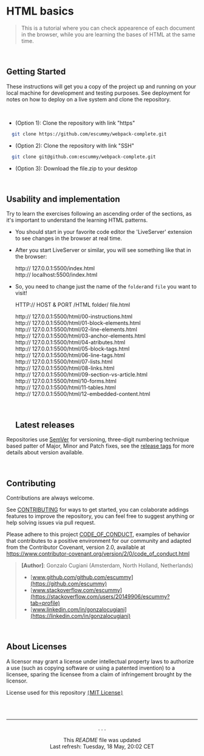 # HTML basics

<!-- ## Travis CI badges and github actions
# Logo: Framework, tool, base of the project not all  -->

<!-- Markdown link & img dfn's -->

<!-- [npm-image]: https://img.shields.io/npm/v/datadog-metrics.svg?style=flat-square
[npm-url]: https://npmjs.org/package/datadog-metrics
[npm-downloads]: https://img.shields.io/npm/dm/datadog-metrics.svg?style=flat-square
[travis-image]: https://img.shields.io/travis/escummy/node-datadog-metrics/master.svg?style=flat-square
[travis-url]: https://travis-ci.org/escummy/node-datadog-metrics
[wiki]: https://github.com/escummy/yourproject/wiki -->

 <!-- [![Build Status](https://travis-ci.org/escummy/dillinger.svg?branch=master)](https://travis-ci.org/escummy/dillinger) <img alt="Github workflows" src="https://github.com/thmsgbrt/thmsgbrt/workflows/README%20build/badge.svg"/> <img alt="Contributor Covenant v2.1" src="https://img.shields.io/badge/Contributor%20Covenant-2.1-4baaaa.svg"/> <img alt="License" src="https://img.shields.io/github/license/escummy/webpack-complete?style=flat-square&labelColor=343b41"/> -->

> This is a tutorial where you can check appearence of each document in the browser, while you are learning the bases of HTML at the same time.

<br>

<!-- ## Snapshots -->

<!-- <p align="center">
  <img src="" width="95%" title="hover text" alt="accessibility text">
</p>

<br> -->

## Getting Started

These instructions will get you a copy of the project up and running on your local machine for development and testing purposes. See deployment for notes on how to deploy on a live system and clone the repository.

<br>

- (Option 1): Clone the repository with link "https"

```bash
  git clone https://github.com/escummy/webpack-complete.git
```

- (Option 2): Clone the repository with link "SSH"

```bash
  git clone git@github.com:escummy/webpack-complete.git
```

- (Option 3): Download the file.zip to your desktop

<br>

## Usability and implementation

Try to learn the exercises following an ascending order of the sections, as it's important to understand the learning HTML patterns.

- You should start in your favorite code editor the 'LiveServer' extension to see changes in the browser at real time.

- After you start LiveServer or similar, you will see something like that in the browser:

  http:// 127.0.0.1:5500/index.html <br>
  http:// localhost:5500/index.html

- So, you need to change just the name of the `folder`and `file` you want to visit!

  HTTP:// HOST & PORT /HTML folder/ file.html <br>

  http:// 127.0.0.1:5500/html/00-instructions.html <br>
  http:// 127.0.0.1:5500/html/01-block-elements.html <br>
  http:// 127.0.0.1:5500/html/02-line-elements.html <br>
  http:// 127.0.0.1:5500/html/03-anchor-elements.html <br>
  http:// 127.0.0.1:5500/html/04-atributes.html <br>
  http:// 127.0.0.1:5500/html/05-block-tags.html <br>
  http:// 127.0.0.1:5500/html/06-line-tags.html <br>
  http:// 127.0.0.1:5500/html/07-lists.html <br>
  http:// 127.0.0.1:5500/html/08-links.html <br>
  http:// 127.0.0.1:5500/html/09-section-vs-article.html <br>
  http:// 127.0.0.1:5500/html/10-forms.html <br>
  http:// 127.0.0.1:5500/html/11-tables.html <br>
  http:// 127.0.0.1:5500/html/12-embedded-content.html
  
  <br>

  ## Latest releases

<!-- Change link path for each repository (automate actions CI/gist)-->

Repositories use [SemVer](http://semver.org/) for versioning, three-digit numbering technique based patter of Major, Minor and Patch fixes, see the [release tags](https://github.com/escummy/webpack-complete/tags) for more details about version available.

<!-- ## Running the tests

The code is tested by 'Jest' including unit-test and global-test, applying documentation from continuous integration, github actions, npm datalog-metrics and Travis-CI

### Break down into end to end tests

Explain what these tests test and why

```
npm test
```

### And coding style tests

Explain what these tests test and why

```
Give an example
``` -->


<br>

## Contributing

Contributions are always welcome.

See [CONTRIBUTING](.github/CONTRIBUTING.md) for ways to get started, you can colaborate addings features to improve the repository, you can feel free to suggest anything or help solving issues via pull request.

<!-- Please read [CONTRIBUTING.md](https://gist.github.com/escummy/b24679402957c63ec426) for details on our code of conduct, and the process for submitting pull requests. -->

Please adhere to this project [CODE_OF_CONDUCT](.github/CODE_OF_CONDUCT.md), examples of behavior that contributes to a positive environment for our community and adapted from the Contributor Covenant, version 2.0, available at https://www.contributor-covenant.org/version/2/0/code_of_conduct.html

> **[Author]**: Gonzalo Cugiani (Amsterdam, North Holland, Netherlands)
>
> - [www.github.com/github.com/escummy](https://github.com/escummy)
> - [www.stackoverflow.com/escummy](https://stackoverflow.com/users/20149906/escummy?tab=profile)
> - [www.linkedin.com/in/gonzalocugiani](https://linkedin.com/in/gonzalocugiani)

<br>

## About Licenses

A licensor may grant a license under intellectual property laws to authorize a use (such as copying software or using a patented invention) to a licensee, sparing the licensee from a claim of infringement brought by the licensor.

<!-- Change link path for each repository (automate actions CI/gist)-->
License used for this repository <a href="https://github.com/escummy/webpack-complete/blob/main/LICENSE">`[`MIT License`]`</a>

<!-- #### Hashtags

#webpack #starter #initialfiles #developmentmode #productionmode #packagejson #webpackconfig #babelconfig #dev #prod #npmstart #yarnstart #build #builddev #buildprod #github #badges -->

<br><br>

---

<p align="center">. . .</p>

<p align="center">This <i>README</i> file was updated</br>Last refresh: Tuesday, 18 May, 20:02 CET<br/></p>

<br><br><br>
